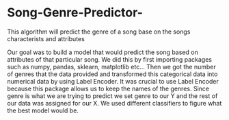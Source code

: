 # Song-Genre-Predictor-
This algorithm will predict the genre of a song base on the songs characterists and attributes

Our goal was to build a model that would predict the song based on attributes of that particular song. We did this by first importing packages such as numpy, pandas, sklearn, matplotlib etc… Then we got the number of genres that the data provided and transformed this categorical data into numerical data by using Label Encoder. It was crucial to use Label Encoder because this package allows us to keep the names of the genres. Since genre is what we are trying to predict we set genre to our Y and the rest of our data was assigned for our X. We used different classifiers to figure what the best model would be. 
